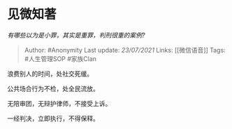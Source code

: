 # 见微知著
*有哪些以为是小罪，其实是重罪，判刑很重的案例?*

> Author: #Anonymity
Last update: *23/07/2021* 
Links: [[微信语音]]
Tags:  #人生管理SOP #家族Clan 

 
浪费别人的时间，处社交死缓。

公共场合行为不检，处全民流放。

无陪审团，无辩护律师，不接受上诉。

一经判决，立即执行，不得保释。



